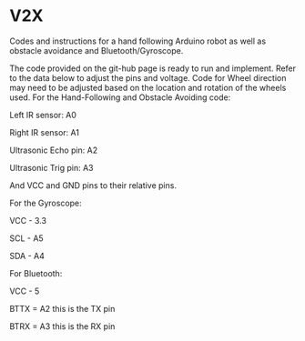 # V2X
Codes and instructions for a hand following Arduino robot as well as obstacle avoidance and Bluetooth/Gyroscope.

The code provided on the git-hub page is ready to run and implement.
Refer to the data below to adjust the pins and voltage. Code for Wheel direction may need to be adjusted based on the location and rotation of the wheels used.
For the Hand-Following and Obstacle Avoiding code:

Left IR sensor: A0

Right IR sensor: A1

Ultrasonic Echo pin: A2

Ultrasonic Trig pin: A3

And VCC and GND pins to their relative pins.

For the Gyroscope:

VCC - 3.3

SCL - A5

SDA - A4

For Bluetooth:

VCC - 5

BTTX = A2 this is the TX pin

BTRX = A3 this is the RX pin
